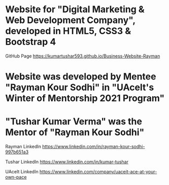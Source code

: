 # Website for "Digital Marketing & Web Development Company", developed in HTML5, CSS3 & Bootstrap 4

GitHub Page https://kumartushar593.github.io/Business-Website-Rayman

# Website was developed by Mentee "Rayman Kour Sodhi" in "UAceIt's Winter of Mentorship 2021 Program"
# "Tushar Kumar Verma" was the Mentor of "Rayman Kour Sodhi"
Rayman LinkedIn https://www.linkedin.com/in/rayman-kour-sodhi-997b651a3

Tushar LinkedIn https://www.linkedin.com/in/kumar-tushar

UAceIt LinkedIn https://www.linkedin.com/company/uaceit-ace-at-your-own-pace
